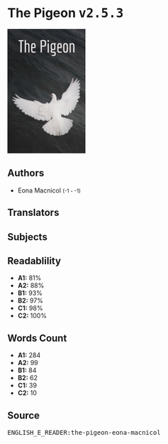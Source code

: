 # The Pigeon <kbd>v2.5.3</kbd>

![](./cover.medium.jpg "")

## Authors


 - Eona Macnicol <small>(-1 - -1)</small>

## Translators



## Subjects



## Readablility


 - **A1:** 81%
 - **A2:** 88%
 - **B1:** 93%
 - **B2:** 97%
 - **C1:** 98%
 - **C2:** 100%

## Words Count


 - **A1:** 284
 - **A2:** 99
 - **B1:** 84
 - **B2:** 62
 - **C1:** 39
 - **C2:** 10

## Source


<kbd>ENGLISH_E_READER:the-pigeon-eona-macnicol</kbd>
